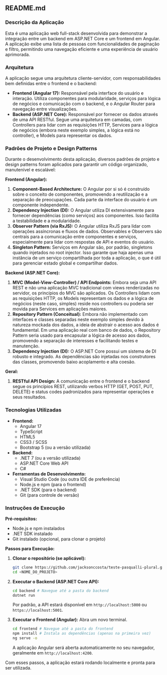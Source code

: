 ## README.md

### Descrição da Aplicação

Esta é uma aplicação web full-stack desenvolvida para demonstrar a integração entre um backend em ASP.NET Core e um frontend em Angular. A aplicação exibe uma lista de pessoas com funcionalidades de paginação e filtro, permitindo uma navegação eficiente e uma experiência de usuário aprimorada.

### Arquitetura

A aplicação segue uma arquitetura cliente-servidor, com responsabilidades bem definidas entre o frontend e o backend:

*   **Frontend (Angular 17):** Responsável pela interface do usuário e interação. Utiliza componentes para modularidade, serviços para lógica de negócios e comunicação com o backend, e o Angular Router para navegação entre visualizações.
*   **Backend (ASP.NET Core):** Responsável por fornecer os dados através de uma API RESTful. Segue uma arquitetura em camadas, com Controllers para lidar com as requisições HTTP, Services para a lógica de negócios (embora neste exemplo simples, a lógica está no controller), e Models para representar os dados.

### Padrões de Projeto e Design Patterns

Durante o desenvolvimento desta aplicação, diversos padrões de projeto e design patterns foram aplicados para garantir um código organizado, manutenível e escalável:

**Frontend (Angular):**

1.  **Component-Based Architecture:** O Angular por si só é construído sobre o conceito de componentes, promovendo a reutilização e a separação de preocupações. Cada parte da interface do usuário é um componente independente.
2.  **Dependency Injection (DI):** O Angular utiliza DI extensivamente para fornecer dependências (como serviços) aos componentes. Isso facilita a testabilidade e a modularidade.
3.  **Observer Pattern (via RxJS):** O Angular utiliza RxJS para lidar com operações assíncronas e fluxos de dados. Observables e Observers são centrais para a comunicação entre componentes e serviços, especialmente para lidar com respostas de API e eventos do usuário.
4.  **Singleton Pattern:** Serviços em Angular são, por padrão, singletons quando injetados no root injector. Isso garante que haja apenas uma instância de um serviço compartilhada por toda a aplicação, o que é útil para gerenciar estado global e compartilhar dados.

**Backend (ASP.NET Core):**

1.  **MVC (Model-View-Controller) / API Endpoints:** Embora seja uma API REST e não uma aplicação MVC tradicional com views renderizadas no servidor, os princípios do MVC são aplicados. Os Controllers lidam com as requisições HTTP, os Models representam os dados e a lógica de negócios (neste caso, simples) reside nos controllers ou poderia ser movida para Services em aplicações maiores.
2.  **Repository Pattern (Conceitual):** Embora não implementado com interfaces e classes separadas neste exemplo simples devido à natureza mockada dos dados, a ideia de abstrair o acesso aos dados é fundamental. Em uma aplicação real com banco de dados, o Repository Pattern seria usado para encapsular a lógica de acesso aos dados, promovendo a separação de interesses e facilitando testes e manutenção.
3.  **Dependency Injection (DI):** O ASP.NET Core possui um sistema de DI robusto e integrado. As dependências são injetadas nos construtores das classes, promovendo baixo acoplamento e alta coesão.

**Geral:**

1.  **RESTful API Design:** A comunicação entre o frontend e o backend segue os princípios REST, utilizando verbos HTTP (GET, POST, PUT, DELETE) e status codes padronizados para representar operações e seus resultados.

### Tecnologias Utilizadas

*   **Frontend:**
    *   Angular 17
    *   TypeScript
    *   HTML5
    *   CSS3 / SCSS
    *   Bootstrap 5 (ou a versão utilizada)
*   **Backend:**
    *   .NET 7 (ou a versão utilizada)
    *   ASP.NET Core Web API
    *   C#
*   **Ferramentas de Desenvolvimento:**
    *   Visual Studio Code (ou outra IDE de preferência)
    *   Node.js e npm (para o frontend)
    *   .NET SDK (para o backend)
    *   Git (para controle de versão)

### Instruções de Execução

**Pré-requisitos:**

*   Node.js e npm instalados
*   .NET SDK instalado
*   Git instalado (opcional, para clonar o projeto)

**Passos para Execução:**

1.  **Clonar o repositório (se aplicável):**
    ```bash
    git clone https://github.com/jacksonccosta/teste-pasqualli-plural.git
    cd <NOME_DO_PROJETO>
    ```

2.  **Executar o Backend (ASP.NET Core API):**
    ```bash
    cd backend # Navegue até a pasta do backend
    dotnet run
    ```
    Por padrão, a API estará disponível em `http://localhost:5000` ou `https://localhost:5001`.

3.  **Executar o Frontend (Angular):**
    Abra um novo terminal.
    ```bash
    cd frontend # Navegue até a pasta do frontend
    npm install # Instala as dependências (apenas na primeira vez)
    ng serve -o
    ```
    A aplicação Angular será aberta automaticamente no seu navegador, geralmente em `http://localhost:4200`.

Com esses passos, a aplicação estará rodando localmente e pronta para ser utilizada.

